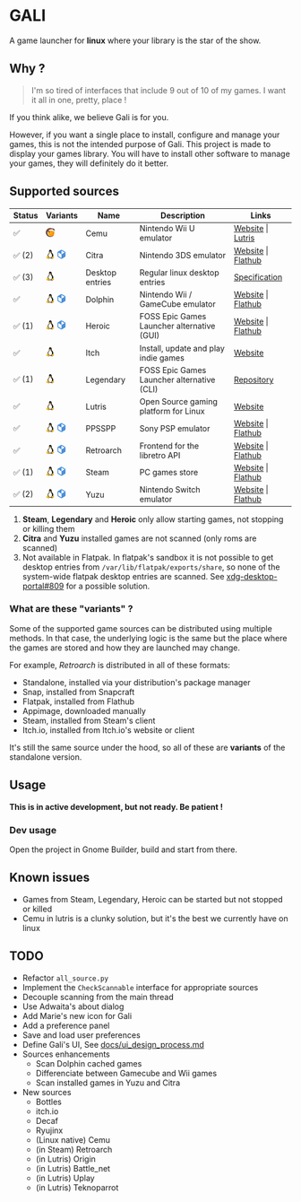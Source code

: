 # GALI

A game launcher for **linux** where your library is the star of the show.

## Why ?
> I'm so tired of interfaces that include 9 out of 10 of my games. I want it all in one, pretty, place !

If you think alike, we believe Gali is for you.

However, if you want a single place to install, configure and manage your games,
this is not the intended purpose of Gali. This project is made to display your games library.
You will have to install other software to manage your games, they will definitely do it better.

## Supported sources

<table>
	<thead>
		<tr>
			<th>Status</th>
			<th>Variants</th>
			<th>Name</th>
			<th>Description</th>
			<th>Links</th>
		</tr>
	</thead>
	<tbody>
		<!-- Cemu -->
		<tr>
			<td>✅</td>
			<td>
				<img src="docs/icons/lutris.svg" alt="Lutris" title="Lutris" width="16">
			</td>
			<td>Cemu</td>
			<td>Nintendo Wii U emulator</td>
			<td>
				<a href="https://cemu.info">Website</a> |
				<a href="https://lutris.net/games/cemu/">Lutris</a>
			</td>
		</tr>
		<!-- Citra -->
		<tr>
			<td>✅ (2)</td>
			<td>
				<img src="docs/icons/tux.svg" alt="Native" title="Native" width="16"> 
				<img src="docs/icons/flatpak.svg" alt="Flatpak" title="Flatpak" width="16">
			</td>
			<td>Citra</td>
			<td>Nintendo 3DS emulator</td>
			<td>
				<a href="https://citra-emu.org/">Website</a> |
				<a href="https://flathub.org/apps/details/org.citra_emu.citra">Flathub</a>
			</td>
		</tr>
		<!-- Desktop entries -->
		<tr>
			<td>✅ (3)</td>
			<td>
				<img src="docs/icons/tux.svg" alt="Native" title="Native" width="16">
			</td>
			<td>Desktop entries</td>
			<td>Regular linux desktop entries</td>
			<td>
				<a href="https://specifications.freedesktop.org/desktop-entry-spec/desktop-entry-spec-latest.html">Specification</a>
			</td>
		</tr>
		<!-- Dolphin -->
		<tr>
			<td>✅</td>
			<td>
				<img src="docs/icons/tux.svg" alt="Native" title="Native" width="16"> 
				<img src="docs/icons/flatpak.svg" alt="Flatpak" title="Flatpak" width="16">
			</td>
			<td>Dolphin</td>
			<td>Nintendo Wii / GameCube emulator</td>
			<td>
				<a href="https://dolphin-emu.org">Website</a> |
				<a href="https://flathub.org/apps/details/org.DolphinEmu.dolphin-emu">Flathub</a>
			</td>
		</tr>
		<!-- Heroic -->
		<tr>
			<td>✅ (1)</td>
			<td>
				<img src="docs/icons/tux.svg" alt="Native" title="Native" width="16"> 
				<img src="docs/icons/flatpak.svg" alt="Flatpak" title="Flatpak" width="16">
			</td>
			<td>Heroic</td>
			<td>FOSS Epic Games Launcher alternative (GUI)</td>
			<td>
				<a href="https://heroicgameslauncher.com/">Website</a> |
				<a href="https://flathub.org/apps/details/com.heroicgameslauncher.hgl">Flathub</a>
			</td>
		</tr>
		<!-- Itch -->
		<tr>
			<td>✅</td>
			<td>
				<img src="docs/icons/tux.svg" alt="Native" title="Native" width="16"> 
			</td>
			<td>Itch</td>
			<td>Install, update and play indie games</td>
			<td>
				<a href="https://itch.io/app">Website</a>
			</td>
		</tr>
		<!-- Legendary -->
		<tr>
			<td>✅ (1)</td>
			<td>
				<img src="docs/icons/tux.svg" alt="Native" title="Native" width="16">
			</td>
			<td>Legendary</td>
			<td>FOSS Epic Games Launcher alternative (CLI)</td>
			<td>
				<a href="https://github.com/derrod/legendary">Repository</a>
			</td>
		</tr>
		<!-- Lutris -->
		<tr>
			<td>✅</td>
			<td>
				<img src="docs/icons/tux.svg" alt="Native" title="Native" width="16">
			</td>
			<td>Lutris</td>
			<td>Open Source gaming platform for Linux</td>
			<td>
				<a href="https://lutris.net">Website</a>
			</td>
		</tr>
		<!-- PPSSPP -->
		<tr>
			<td>✅</td>
			<td>
				<img src="docs/icons/tux.svg" alt="Native" title="Native" width="16"> 
				<img src="docs/icons/flatpak.svg" alt="Flatpak" title="Flatpak" width="16">
			</td>
			<td>PPSSPP</td>
			<td>Sony PSP emulator</td>
			<td>
				<a href="https://www.ppsspp.org/">Website</a> |
				<a href="https://flathub.org/apps/details/org.ppsspp.PPSSPP">Flathub</a>
			</td>
		</tr>
		<!-- Retroarch -->
		<tr>
			<td>✅</td>
			<td>
				<img src="docs/icons/tux.svg" alt="Native" title="Native" width="16"> 
				<img src="docs/icons/flatpak.svg" alt="Flatpak" title="Flatpak" width="16">
			</td>
			<td>Retroarch</td>
			<td>Frontend for the libretro API</td>
			<td>
				<a href="https://www.retroarch.com/">Website</a> |
				<a href="https://flathub.org/apps/details/org.libretro.RetroArch">Flathub</a>
			</td>
		</tr>
		<!-- Steam -->
		<tr>
			<td>✅ (1)</td>
			<td>
				<img src="docs/icons/tux.svg" alt="Native" title="Native" width="16"> 
				<img src="docs/icons/flatpak.svg" alt="Flatpak" title="Flatpak" width="16">
			</td>
			<td>Steam</td>
			<td>PC games store</td>
			<td>
				<a href="https://store.steampowered.com">Website</a> |
				<a href="https://flathub.org/apps/details/com.valvesoftware.Steam">Flathub</a>
			</td>
		</tr>
		<!-- Yuzu -->
		<tr>
			<td>✅ (2)</td>
			<td>
				<img src="docs/icons/tux.svg" alt="Native" title="Native" width="16"> 
				<img src="docs/icons/flatpak.svg" alt="Flatpak" title="Flatpak" width="16">
			</td>
			<td>Yuzu</td>
			<td>Nintendo Switch emulator</td>
			<td>
				<a href="https://yuzu-emu.org">Website</a> |
				<a href="https://flathub.org/apps/details/org.yuzu_emu.yuzu">Flathub</a>
			</td>
		</tr>
	</tbody>
</table>

1. **Steam**, **Legendary** and **Heroic** only allow starting games, not stopping or killing them
2. **Citra** and **Yuzu** installed games are not scanned (only roms are scanned)
3. Not available in Flatpak.
In flatpak's sandbox it is not possible to get desktop entries from `/var/lib/flatpak/exports/share`, so none of the system-wide flatpak desktop entries are scanned. See [xdg-desktop-portal#809](https://github.com/flatpak/xdg-desktop-portal/issues/809) for a possible solution.

### What are these "variants" ?
Some of the supported game sources can be distributed using multiple methods.
In that case, the underlying logic is the same but the place where the games are
stored and how they are launched may change.

For example, *Retroarch* is distributed in all of these formats:
- Standalone, installed via your distribution's package manager
- Snap, installed from Snapcraft
- Flatpak, installed from Flathub
- Appimage, downloaded manually
- Steam, installed from Steam's client
- Itch.io, installed from Itch.io's website or client

It's still the same source under the hood, so all of these are **variants** of
the standalone version.

## Usage
**This is in active development, but not ready. Be patient !**

### Dev usage
Open the project in Gnome Builder, build and start from there.

## Known issues
* Games from Steam, Legendary, Heroic can be started but not stopped or killed
* Cemu in lutris is a clunky solution, but it's the best we currently have on linux

## TODO

* Refactor `all_source.py`
* Implement the `CheckScannable` interface for appropriate sources
* Decouple scanning from the main thread
* Use Adwaita's about dialog
* Add Marie's new icon for Gali 
* Add a preference panel
* Save and load user preferences
* Define Gali's UI, See [docs/ui_design_process.md](docs/ui_design_process.md)
* Sources enhancements
	* Scan Dolphin cached games
	* Differenciate between Gamecube and Wii games
	* Scan installed games in Yuzu and Citra
* New sources
	* Bottles
	* itch.io
	* Decaf
	* Ryujinx
	* (Linux native) Cemu
	* (in Steam) Retroarch
	* (in Lutris) Origin
	* (in Lutris) Battle_net
	* (in Lutris) Uplay
	* (in Lutris) Teknoparrot
